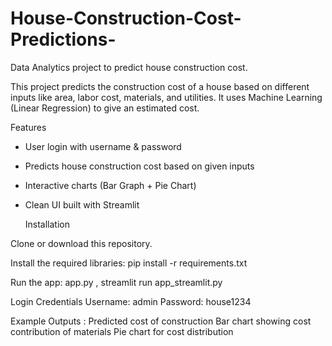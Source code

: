 # House-Construction-Cost-Predictions-
Data Analytics project to  predict house construction cost.

This project predicts the construction cost of a house based on different inputs like area, labor cost, materials, and utilities. It uses Machine Learning (Linear Regression) to give an estimated cost.

Features
* User login with username & password
* Predicts house construction cost based on given inputs
* Interactive charts (Bar Graph + Pie Chart)
* Clean UI built with Streamlit

  Installation

Clone or download this repository.

Install the required libraries:
pip install -r requirements.txt

Run the app:
app.py ,
streamlit run app_streamlit.py

Login Credentials
Username: admin
Password: house1234

Example Outputs :
Predicted cost of construction
Bar chart showing cost contribution of materials
Pie chart for cost distribution
